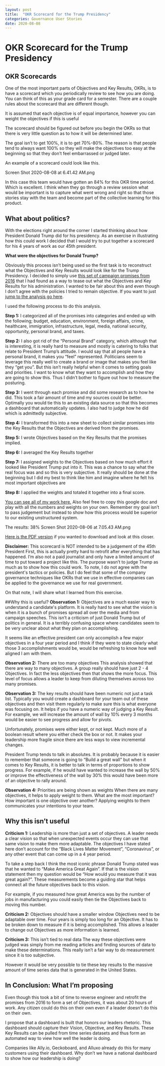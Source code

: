 ```yaml
---
layout: post
title:  "OKR Scorecard for the Trump Presidency"
categories: Governance User Stories
date: 2020-08-08
---
```

# OKR Scorecard for the Trump Presidency

## OKR Scorecards
One of the most important parts of Objectives and Key Results, OKRs, is to have a scorecard which you periodically review to see how you are doing. You can think of this as your grade card for a semester. There are a couple rules about the scorecard that are different though.

It is assumed that each objective is of equal importance, however you can weight the objectives if this is useful

The scorecard should be figured out before you begin the OKRs so that there is very little question as to how it will be determined later.

The goal isn’t to get 100%, it is to get 70%-80%. The reason is that people tend to always want 100% so they will make the objectives too easy at the beginning so that they don’t feel embarrassed or judged later.

An example of a scorecard could look like this.

Screen Shot 2020-08-08 at 6.41.42 AM.png

In this case this team would have gotten an 84% for this OKR time period. Which is excellent. I think when they go through a review session what would be important is to capture what went wrong and right so that those stories stay with the team and become part of the collective learning for this product.

## What about politics?
With the elections right around the corner I started thinking about how President Donald Trump did for his presidency. As an exercise in illustrating how this could work I decided that I would try to put together a scorecard for his 4 years of work as our 45th president.

**What were the objectives for Donald Trump?**

Obviously this process isn’t being used so the first task is to reconstruct what the Objectives and Key Results would look like for the Trump Presidency. I decided to simply use [this set of campaign promises from 2016](https://www.washingtonpost.com/news/post-politics/wp/2016/01/22/here-are-76-of-donald-trumps-many-campaign-promises/) that I had found as a way to tease out what the Objectives and Key Results for his administration. I wanted to be fair about this and even though I don’t agree with the policies I tried to remain objective. If you want to just [jump to the analysis go here](https://docs.google.com/spreadsheets/d/1eDiEpu0LVs0A5NyIGx9g2Y9pil4BJhdlKwnF4yTu-Xk/edit?usp=sharing).

I used the following process to do this analysis.

**Step 1:** I categorized all of the promises into categories and ended up with the following; budget, education, environment, foreign affairs, crime, healthcare, immigration, infrastructure, legal, media, national security, opportunity, personal brand, and taxes.

**Step 2:** I also got rid of the “Personal Brand” category, which although that is interesting, it is really hard to measure and mostly is catering to folks that relate to President Trump’s attitude. I would say that all people have a personal brand, it makes you “feel” represented. Politicians seem to leverage this really well to create a brand or image that makes you feel like they “get you”. But this isn’t really helpful when it comes to setting goals and priorities. I want to know what they want to accomplish and how they are going to show this. Thus I didn’t bother to figure out how to measure the posturing.

**Step 3:** I went through each promise and did some research as to how he did. This took a fair amount of time and my sources could be better. Optimally you would tie this to an existing data source so that this becomes a dashboard that automatically updates. I also had to judge how he did which is admittedly subjective.  

**Step 4:** I transformed this into a new sheet to collect similar promises into the Key Results that the Objectives are derived from the promises.

**Step 5:** I wrote Objectives based on the Key Results that the promises implied.

**Step 6:** I averaged the Key Results together

**Step 7:** I assigned weights to the Objectives based on how much effort it looked like President Trump put into it. This was a chance to say what the real focus was and so this is very subjective. It really should be done at the beginning but I did my best to think like him and imagine where he felt his most important objectives are

**Step 8:** I applied the weights and totaled it together into a final score.

[You can see all of my work here.](https://docs.google.com/spreadsheets/d/1eDiEpu0LVs0A5NyIGx9g2Y9pil4BJhdlKwnF4yTu-Xk/edit?usp=sharing) Also feel free to copy this google doc and play with all the numbers and weights on your own. Remember my goal isn’t to pass judgement but instead to show how this process would be superior to our existing unstructured system.

The results: 38%
Screen Shot 2020-08-06 at 7.05.43 AM.png

[Here is the PDF version](https://drive.google.com/file/d/1ldJGNbpoQKxPBCT5dkPXrCYDxqdJ5Pyw/view?usp=sharing) if you wanted to download and look at this closer.

**Disclaimer:** This scorecard is NOT intended to be a judgement of the 45th President
First, this is actually pretty hard to retrofit after everything that has happened. I’m also not a paid journalist and only have a limited amount of time to put toward a project like this. The purpose wasn’t to judge Trump as much as to show how this could work. To note, I do not agree with the president's tactics or policies. But I do feel that some of the company governance techniques like OKRs that we use in effective companies can be applied to the governance we use for real government.

On that note, I will share what I learned from this exercise.

##Why this is useful?
**Observation 1:** Objectives are a much easier way to understand a candidate's platform.
It is really hard to see what the vision is when it is a bunch of promises spread all over the media and from campaign speeches. This isn’t a criticism of just Donald Trump but of politics in general. It is a terribly confusing space where candidates seem to be very unclear about what they plan on accomplishing.

It seems like an effective president can only accomplish a few major objectives in a four year period and I think if they were to state clearly what those 3 accomplishments would be, would be refreshing to know how well aligned I am with them.

**Observation 2:** There are too many objectives
This analysis showed that there are way to many objectives. A group really should have just 2 - 4 Objectives. In fact the less objectives then that shows the more focus. This level of focus allows a leader to keep from diluting themselves across too many promises.

**Observation 3:** The key results should have been numeric not just a task list.
Typically you would create a dashboard for your team out of these objectives and then visit them regularly to make sure this is what everyone was focusing on. It helps if you have a numeric way of judging a Key Result. For example, we will increase the amount of wall by 10% every 3 months would be easier to see progress and allow for pivots.

Unfortunately, promises were either kept, or not kept. Much more of a boolean result where you either check the box or not. It makes your leadership more fragile since there are less ways to view incremental changes.

President Trump tends to talk in absolutes. It is probably because it is easier to remember that someone is going to “Build a great wall” but when it comes to Key Results, it is better to talk in terms of proportions to show progress. For example, if he would have wanted to increase the wall by 50% or improve the effectiveness of the wall by 30% this would have been more of an objective to rally around.

**Observation 4:** Priorities are being shown as weights
When there are many objectives, it helps to apply weight to them. What are the most important? How important is one objective over another? Applying weights to them communicates your intentions to your team.

## Why this isn’t useful
**Criticism 1:** Leadership is more than just a set of objectives.
A leader needs a clear vision so that when unexpected events occur they can use that same vision to make them more adaptable. The objectives I have stated here don’t account for the “Black Lives Matter Movement”, “Coronavirus”, or any other event that can come up in a 4 year period.

To take a step back I think the most iconic phrase Donald Trump stated was that he wanted to “Make America Great Again”. If that is the vision statement then my question would be “How would you measure that it was great again?”. These measurements become a guiding star that helps connect all the future objectives back to this vision.

For example, if you measured how great America was by the number of jobs in manufacturing you could easily then tie the Objectives back to moving this number.

**Criticism 2:** Objectives should have a smaller window
Objectives need to be adaptable over time. Four years is simply too long for an Objective. It has to be broken down to measure if it is being accomplished. This allows a leader to change out Objectives as more information is learned.

**Criticism 3:** This isn’t tied to real data
The way these objectives were judged was simply from me reading articles and finding sources of data to make these determinations. This really isn’t a fair way to do measurement since it is too subjective.

However it would be very possible to tie these key results to the massive amount of time series data that is generated in the United States.

## In Conclusion: What I’m proposing
Even though this took a bit of time to reverse engineer and retrofit the promises from 2016 to form a set of Objectives, it was about 20 hours of work. Any citizen could do this on their own even if a leader doesn’t do this on their own.

I propose that a dashboard is built that honors our leaders rhetoric. This dashboard should capture their Vision, Objective, and Key Results. These Key Results can be pulled from time series datasets and thus form an automated way to view how well the leader is doing.


Companies like Ally.io, Geckoboard, and Alluxo already do this for many customers using their dashboard. Why don’t we have a national dashboard to show how our leadership is doing?
